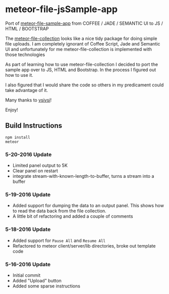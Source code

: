 # meteor-file-jsSample-app
Port of [meteor-file-sample-app](https://github.com/vsivsi/meteor-file-sample-app) from COFFEE / JADE / SEMANTIC UI to JS / HTML / BOOTSTRAP

The [meteor-file-collection](https://github.com/vsivsi/meteor-file-collection) looks like a nice tidy package for doing simple
file uploads.  I am completely ignorant of Coffee Script, Jade and Semantic UI and unfortunately for me meteor-file-collection is
implemented with those technologies

As part of learning how to use meteor-file-collection
I decided to port the sample app over to JS, HTML and Bootstrap.  In the process I figured out how to use it.

I also figured that I would share the code so others in my predicament could take advantage of it.

Many thanks to [vsivsi](https://github.com/vsivsi)!

Enjoy!
## Build Instructions
```
npm install
meteor
```

### <a name="update-5-20-16"><a>5-20-2016 Update
* Limited panel output to 5K
* Clear panel on restart
* integrate stream-with-known-length-to-buffer, turns a stream into a buffer

### <a name="update-5-19-16"><a>5-19-2016 Update
* Added support for dumping the data to an output panel.  This shows how to read the data back from the file collection.
* A little bit of refactoring and added a couple of comments

### <a name="update-5-18-16"><a>5-18-2016 Update
* Added support for `Pause All` and `Resume All`
* Refactored to meteor client/server/lib directories, broke out template code

### <a name="update-5-16-16"><a>5-16-2016 Update
* Initial commit
* Added "Upload" button
* Added some sparse instructions

